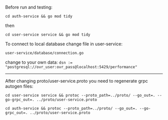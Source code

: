 Before run and testing:

``cd auth-service && go mod tidy``

then

``cd user-service service && go mod tidy``

To connect to local database change file in user-service:

``user-service/database/connection.go``

change to your own data:
``dsn := "postgresql://ovr_user:ovr_pass@localhost:5429/performance"``

---

After changing proto/user-service.proto you need to regenerate grpc autogen files:

``cd user-service service && protoc --proto_path=../proto/ --go_out=. --go-grpc_out=. ../proto/user-service.proto``

``cd auth-service && protoc --proto_path=../proto/ --go_out=. --go-grpc_out=. ../proto/user-service.proto``